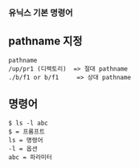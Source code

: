 ### 유닉스 기본 명령어

## pathname 지정
```
pathname
/up/pr1 (디렉토리)  => 절대 pathname
./b/f1 or b/f1     => 상대 pathname
```

## 명령어
```
$ ls -l abc
$ = 프롬프트
ls = 명령어
-l = 옵션
abc = 파라미터
```

